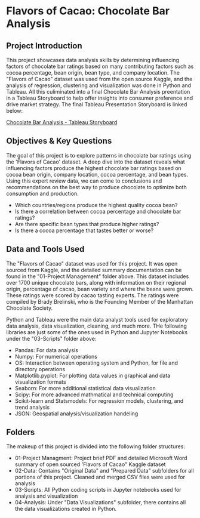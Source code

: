 # Flavors of Cacao: Chocolate Bar Analysis


## Project Introduction
This project showcases data analysis skills by determining influencing factors of chocolate bar ratings based on many contributing factors such as cocoa percentage, bean origin, bean type, and company location. The "Flavors of Cacao" dataset was used from the open source Kaggle, and the analysis of regression, clustering and visualization was done in Python and Tableau. All this culiminated into a final Chocolate Bar Analysis preentation in a Tableau Storyboard to help offer insights into consumer preference and drive market strategy.
The final Tableau Presentation Storyboard is linked below:

<a href= "https://public.tableau.com/views/ChocolateBarAnalysis-TableauWorkbook6_7/FlavorsofCacaoAChocolateRatingsAnalysis?:language=en-US&:sid=&:redirect=auth&:display_count=n&:origin=viz_share_link">Chocolate Bar Analysis - Tableau Storyboard</a>


## Objectives & Key Questions
The goal of this project is to explore patterns in chocolate bar ratings using the 'Flavors of Cacao' dataset. A deep dive into the dataset reveals what influencing factors produce the highest chocolate bar ratings based on cocoa bean origin, company location, cocoa percentage, and bean types. Using this expert review data, we can come to conclusions and recommendations on the best way to produce chocolate to optimize both consumption and production.

- Which countries/regions produce the highest quality cocoa bean?
- Is there a correlation between cocoa percentage and chocolate bar ratings?
- Are there specific bean types that produce higher ratings?
- Is there a cocoa percentage that tastes better or worse?


 ## Data and Tools Used
The "Flavors of Cacao" dataset was used for this project. It was open sourced from Kaggle, and the detailed summary documentation can be found in the "01-Project Management" folder above. This dataset includes over 1700 unique chocolate bars, along with information on their regional origin, percentage of cacao, bean variety and where the beans were grown. These ratings were scored by cacao tasting experts. The ratings were compiled by Brady Brelinski, who is the Founding Member of the Manhattan Chocolate Society.

Python and Tableau were the main data analyst tools used for exploratory data analysis, data visualization, cleaning, and much more. THe following libraries are just some of the ones used in Python and Jupyter Notebooks under the "03-Scripts" folder above:


  - Pandas: For data analysis
  - Numpy: For numerical operations
  - OS: Interaction between operating system and Python, for file and directory operations
  - Matplotlib.pyplot: For plotting data values in graphical and data visualization formats
  - Seaborn: For more additional statistical data visualization
  - Scipy: For more advanced mathmatical and technical computing
  - Scikit-learn and Statsmodels: For regression models, clustering, and trend analysis
  - JSON: Geospatial analysis/visualization handeling


## Folders
The makeup of this project is divided into the following folder structures:

- 01-Project Managment: Project brief PDF and detailed Microsoft Word summary of open sourced 'Flavors of Cacao" Kaggle dataset
- 02-Data: Contains "Original Data" and "Prepared Data" subfolders for all portions of this project. Cleaned and merged CSV files were used for analysis
- 03-Scripts: All Python coding scripts in Jupyter notebooks used for analysis and visualization
- 04-Analysis: Under "Data Visualizations" subfolder, there contains all the data visualizations created in Python.
